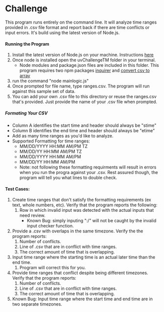 # Challenge

This program runs entirely on the command line. It will analyze time ranges provided in .csv file format and report back if there are time conflicts or input errors. It's build using the latest version of Node.js.

#### Running the Program
1. Install the latest version of Node.js on your machine. Instructions [here](https://nodejs.org/en/download/)
2. Once node is installed open the uvChallengeTM folder in your terminal.
    * Node modules and package.json files are included in this folder. This program requires two npm packages [inquirer](https://www.npmjs.com/package/inquirer#input---type-input) and [convert csv to array](https://www.npmjs.com/package/convert-csv-to-array)
3. run the command "node mainlogic.js"
4. Once prompted for file name, type ranges.csv. The program will run against this sample set of data. 
5. You can add your own .csv file to this directory or reuse the ranges.csv that's provided. Just provide the name of your .csv file when prompted.

##### Formating Your CSV
* Column A identifies the start time and header should always be "stime"
* Column B identifies the end time and header should always be "etime"
* Add as many time ranges as you'd like to analyze.
* Supported Formatting for time ranges:
    * MM/DD/YYYY HH:MM AM/PM TZ
    * MM/DD/YY HH:MM AM/PM TZ
    * MM/DD/YYYY HH:MM AM/PM
    * MM/DD/YY HH:MM AM/PM
    * Note: not following these formatting requirments will result in errors when you run the progra against your .csv. Rest assured though, the program will tell you what lines to double check. 


#### Test Cases:
1. Create time ranges that don't satisfy the formatting requirements (ex text, whole numbers, etc). Verify that the program reports the following:
    1. Row in which invalid input was detected with the actual inputs that need review.
        * Known Bug: simply inputing ":/" will not be caught by the invalid input checker function.
2. Provide a .csv with overlaps in the same timezone. Verify the the program reports:
    1. Number of conflicts.
    2. Line of .csv that are in conflict with time ranges.
    3. The correct amount of time that is overlapping.
3. Input time range where the starting time is an actual later time than the end time.
    1. Program will correct this for you.
4. Provide time ranges that conflict despite being different timezones. Verify that the program reports:
    1. Number of conflicts.
    2. Line of .csv that are in conflict with time ranges.
    3. The correct amount of time that is overlapping.
4. Known Bug: Input time range where the start time and end time are in two separate timezones.
